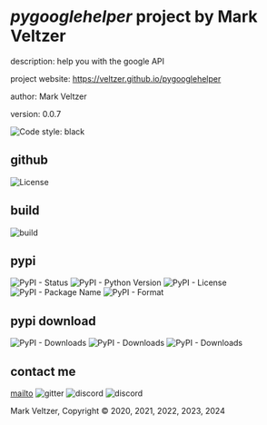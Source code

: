 # *pygooglehelper* project by Mark Veltzer

description: help you with the google API

project website: https://veltzer.github.io/pygooglehelper

author: Mark Veltzer

version: 0.0.7

![Code style: black](https://img.shields.io/badge/code%20style-black-000000.svg)

## github

![License](https://img.shields.io/github/license/veltzer/pygooglehelper)

## build

![build](https://github.com/veltzer/pygooglehelper/workflows/build/badge.svg)

## pypi

![PyPI - Status](https://img.shields.io/pypi/status/pygooglehelper)
![PyPI - Python Version](https://img.shields.io/pypi/pyversions/pygooglehelper)
![PyPI - License](https://img.shields.io/pypi/l/pygooglehelper)
![PyPI - Package Name](https://img.shields.io/pypi/v/pygooglehelper)
![PyPI - Format](https://img.shields.io/pypi/format/pygooglehelper)

## pypi download

![PyPI - Downloads](https://img.shields.io/pypi/dd/pygooglehelper)
![PyPI - Downloads](https://img.shields.io/pypi/dw/pygooglehelper)
![PyPI - Downloads](https://img.shields.io/pypi/dm/pygooglehelper)



## contact me
[mailto](mailto:mark.veltzer@gmail.com)
![gitter](https://img.shields.io/gitter/room/veltzer/mark.veltzer)
![discord](https://img.shields.io/discord/719336281624281119)
![discord](https://img.shields.io/discord/719336282194444302)

Mark Veltzer, Copyright © 2020, 2021, 2022, 2023, 2024
